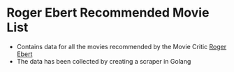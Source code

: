 # Roger Ebert Recommended Movie List

- Contains data for all the movies recommended by the Movie Critic [Roger Ebert](https://www.rogerebert.com/great-movies)
- The data has been collected by creating a scraper in Golang

